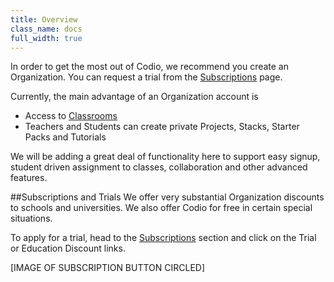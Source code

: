 ```yaml
---
title: Overview
class_name: docs
full_width: true
---
```


In order to get the most out of Codio, we recommend you create an Organization. You can request a trial  from the [Subscriptions]() page. 

Currently, the main advantage of an Organization account is 

- Access to [Classrooms](/docs/dashboard/classroom/)
- Teachers and Students can create private Projects, Stacks, Starter Packs and Tutorials

We will be adding a great deal of functionality here to support easy signup, student driven assignment to classes, collaboration and other advanced features.

##Subscriptions and Trials
We offer very substantial Organization discounts to schools and universities. We also offer Codio for free in certain special situations.

To apply for a trial, head to the [Subscriptions]() section and click on the Trial or Education Discount links.

[IMAGE OF SUBSCRIPTION BUTTON CIRCLED]

